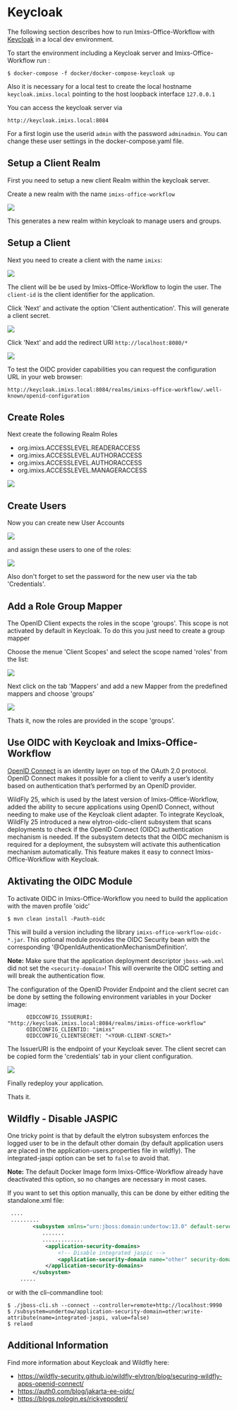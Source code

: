# Keycloak

The following section describes how to run Imixs-Office-Workflow with [Keycloak](https://www.keycloak.org/) in a local dev environment.

To start the environment including a Keycloak server and Imixs-Office-Workflow run :

    $ docker-compose -f docker/docker-compose-keycloak up

Also it is necessary for a local test to create the local hostname `keycloak.imixs.local` pointing to the host loopback interface `127.0.0.1`


You can access the keycloak server via

    http://keycloak.imixs.local:8084

For a first login use the userid `admin` with the password `adminadmin`. You can change these user settings in the docker-compose.yaml file. 



## Setup a Client Realm

First you need to setup a new client Realm within the keycloak server. 

Create a new realm with the name `imixs-office-workflow`

<img src="keycloak-001.png" />

This generates a new realm within keycloak to manage users and groups.

## Setup a Client

Next you need to create a client with the name `imixs`:


<img src="keycloak-002.png" />

The client will be be used by Imixs-Office-Workflow to login the user. The `client-id` is the client identifier for the application.

Click 'Next' and activate the option 'Client authentication'. This will generate a client secret.

<img src="keycloak-003.png" />


Click 'Next' and add the redirect URI `http://localhost:8080/*`


<img src="keycloak-004.png" />


To test the OIDC provider capabilities you can request the configuration URL in your web browser:

    http://keycloak.imixs.local:8084/realms/imixs-office-workflow/.well-known/openid-configuration


## Create Roles 

Next create the following Realm Roles 

- org.imixs.ACCESSLEVEL.READERACCESS
- org.imixs.ACCESSLEVEL.AUTHORACCESS
- org.imixs.ACCESSLEVEL.AUTHORACCESS
- org.imixs.ACCESSLEVEL.MANAGERACCESS

<img src="keycloak-005.png" />


## Create Users

Now you can create new User Accounts 

<img src="keycloak-006.png" />

and assign these users to one of the roles:

<img src="keycloak-007.png" />

Also don't forget to set the password for the new user via the tab 'Credentials'. 



## Add a Role Group Mapper

The OpenID Client expects the roles in the scope 'groups'. This scope is not activated by default in Keycloak. To do this you just need to create a group mapper

Choose the menue 'Client Scopes' and select the scope named 'roles' from the list:


<img src="keycloak-008.png" />

Next click on the tab 'Mappers' and add a new Mapper from the predefined mappers and choose 'groups'

<img src="keycloak-009.png" />

Thats it, now the roles are provided in the scope 'groups'. 


## Use OIDC with Keycloak and Imixs-Office-Workflow

[OpenID Connect](https://openid.net/connect/) is an identity layer on top of the OAuth 2.0 protocol. OpenID Connect makes it possible for a client to verify a user’s identity based on authentication that’s performed by an OpenID provider.

WildFly 25, which is used by the latest version of Imixs-Office-Workflow, added the ability to secure applications using OpenID Connect, without needing to make use of the Keycloak client adapter. To integrate Keycloak, WildFly 25 introduced a new elytron-oidc-client subsystem that scans deployments to check if the OpenID Connect (OIDC) authentication mechanism is needed. If the subsystem detects that the OIDC mechanism is required for a deployment, the subsystem will activate this authentication mechanism automatically. This feature makes it easy to connect Imixs-Office-Workflow with Keycloak. 


## Aktivating the OIDC Module

To activate OIDC in Imixs-Office-Workflow you need to build the application with the maven profile 'oidc'

    $ mvn clean install -Pauth-oidc

This will build a version including the library `imixs-office-workflow-oidc-*.jar`. This optional module provides the OIDC Security bean with the corresponding '@OpenIdAuthenticationMechanismDefinition'. 


**Note:** Make sure that the application deployment descriptor `jboss-web.xml` did not set the `<security-domain>`! This will overwrite the OIDC setting and will break the authentication flow.

The configuration of the OpenID Provider Endpoint and the client secret can be done by setting the following environment variables in your Docker image:

```
      OIDCCONFIG_ISSUERURI: "http://keycloak.imixs.local:8084/realms/imixs-office-workflow"
      OIDCCONFIG_CLIENTID: "imixs"
      OIDCCONFIG_CLIENTSECRET: "<YOUR-CLIENT-SCRET>"   
```

The IssuerURI is the endpoint of your Keycloak sever. The client secret can be copied form the 'credentials' tab in your client configuration.

<img src="keycloak-010.png" />

Finally redeploy your application. 

Thats it.



## Wildfly - Disable JASPIC

One tricky point is that by default the elytron subsystem enforces the logged user to be in the default other domain (by default application users are placed in the application-users.properties file in wildfly). The integrated-jaspi option can be set to `false` to avoid that. 

**Note:** The default Docker Image form Imixs-Office-Workflow already have deactivated this option, so no changes are necessary in most cases. 

If you want to set this option manually, this can be done by either editing the standalone.xml file:

```xml 
 ....
 .........
        <subsystem xmlns="urn:jboss:domain:undertow:13.0" default-server="default-server" default-virtual-host="default-host" default-servlet-container="default" default-security-domain="other" statistics-enabled="${wildfly.undertow.statistics-enabled:${wildfly.statistics-enabled:false}}">
           .......
           .............
            <application-security-domains>
                <!-- Disable integrated jaspic -->
                <application-security-domain name="other" security-domain="ApplicationDomain" integrated-jaspi="false"/>        
            </application-security-domains>
        </subsystem>
    .....
```

or with the cli-commandline tool:

    $ ./jboss-cli.sh --connect --controller=remote+http://localhost:9990
    $ /subsystem=undertow/application-security-domain=other:write-attribute(name=integrated-jaspi, value=false)
    $ relaod


## Additional Information

Find more information about Keycloak and Wildfly here: 

 - https://wildfly-security.github.io/wildfly-elytron/blog/securing-wildfly-apps-openid-connect/
 - https://auth0.com/blog/jakarta-ee-oidc/
 - https://blogs.nologin.es/rickyepoderi/

